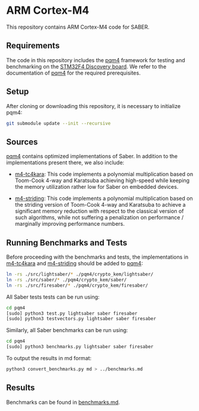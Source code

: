 
# ARM Cortex-M4

This repository contains ARM Cortex-M4 code for SABER.

## Requirements

The code in this repository includes the [pqm4](https://github.com/mupq/pqm4) framework for testing and benchmarking on the [STM32F4 Discovery board](https://www.st.com/en/evaluation-tools/stm32f4discovery.html). We refer to the documentation of [pqm4](https://github.com/mupq/pqm4) for the required prerequisites.

## Setup

After cloning or downloading this repository, it is necessary to initialize pqm4:

```bash
git submodule update --init --recursive
```

## Sources

[pqm4](https://github.com/mupq/pqm4) contains optimized implementations of Saber. In addition to the implementations present there, we also include:

* [m4-tc4kara](./src/saber/m4-tc4kara): This code implements a polynomial multiplication based on Toom-Cook 4-way and Karatsuba achieving high-speed while keeping the memory utilization rather low for Saber on embedded devices.

* [m4-striding](./src/saber/m4-striding): This code implements a polynomial multiplication based on the striding version of Toom-Cook 4-way and Karatsuba to achieve a significant memory reduction with respect to the classical version of such algorithms, while not suffering a penalization on performance / marginally improving performance numbers.

## Running Benchmarks and Tests

Before proceeding with the benchmarks and tests, the implementations in [m4-tc4kara](./src/saber/m4-tc4kara) and [m4-striding](./src/saber/m4-striding) should be added to [pqm4](https://github.com/mupq/pqm4):

```bash
ln -rs ./src/lightsaber/* ./pqm4/crypto_kem/lightsaber/
ln -rs ./src/saber/* ./pqm4/crypto_kem/saber/
ln -rs ./src/firesaber/* ./pqm4/crypto_kem/firesaber/
```

All Saber tests tests can be run using:

```bash
cd pqm4
[sudo] python3 test.py lightsaber saber firesaber
[sudo] python3 testvectors.py lightsaber saber firesaber
```

Similarly, all Saber benchmarks can be run using:

```bash
cd pqm4
[sudo] python3 benchmarks.py lightsaber saber firesaber
```

To output the results in md format:

```bash
python3 convert_benchmarks.py md > ../benchmarks.md
```

## Results

Benchmarks can be found in [benchmarks.md](./benchmarks.md).
